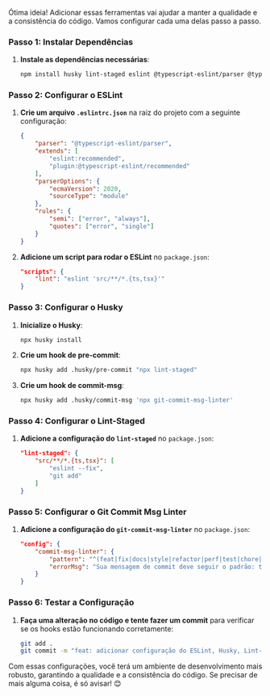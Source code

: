 Ótima ideia! Adicionar essas ferramentas vai ajudar a manter a qualidade e a consistência do código. Vamos configurar cada uma delas passo a passo.

### Passo 1: Instalar Dependências

1. **Instale as dependências necessárias**:
   ```bash
   npm install husky lint-staged eslint @typescript-eslint/parser @typescript-eslint/eslint-plugin git-commit-msg-linter --save-dev
   ```

### Passo 2: Configurar o ESLint

1. **Crie um arquivo `.eslintrc.json`** na raiz do projeto com a seguinte configuração:
   ```json
   {
       "parser": "@typescript-eslint/parser",
       "extends": [
           "eslint:recommended",
           "plugin:@typescript-eslint/recommended"
       ],
       "parserOptions": {
           "ecmaVersion": 2020,
           "sourceType": "module"
       },
       "rules": {
           "semi": ["error", "always"],
           "quotes": ["error", "single"]
       }
   }
   ```

2. **Adicione um script para rodar o ESLint** no `package.json`:
   ```json
   "scripts": {
       "lint": "eslint 'src/**/*.{ts,tsx}'"
   }
   ```

### Passo 3: Configurar o Husky

1. **Inicialize o Husky**:
   ```bash
   npx husky install
   ```

2. **Crie um hook de pre-commit**:
   ```bash
   npx husky add .husky/pre-commit "npx lint-staged"
   ```

3. **Crie um hook de commit-msg**:
   ```bash
   npx husky add .husky/commit-msg 'npx git-commit-msg-linter'
   ```

### Passo 4: Configurar o Lint-Staged

1. **Adicione a configuração do `lint-staged`** no `package.json`:
   ```json
   "lint-staged": {
       "src/**/*.{ts,tsx}": [
           "eslint --fix",
           "git add"
       ]
   }
   ```

### Passo 5: Configurar o Git Commit Msg Linter

1. **Adicione a configuração do `git-commit-msg-linter`** no `package.json`:
   ```json
   "config": {
       "commit-msg-linter": {
           "pattern": "^(feat|fix|docs|style|refactor|perf|test|chore|revert)(\\(.+\\))?: .{1,50}",
           "errorMsg": "Sua mensagem de commit deve seguir o padrão: tipo(scope): descrição"
       }
   }
   ```

### Passo 6: Testar a Configuração

1. **Faça uma alteração no código e tente fazer um commit** para verificar se os hooks estão funcionando corretamente:
   ```bash
   git add .
   git commit -m "feat: adicionar configuração do ESLint, Husky, Lint-Staged e Git Commit Msg Linter"
   ```

Com essas configurações, você terá um ambiente de desenvolvimento mais robusto, garantindo a qualidade e a consistência do código. Se precisar de mais alguma coisa, é só avisar! 😊